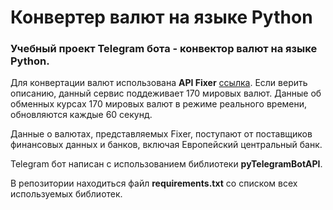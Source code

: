 # Конвертер валют на языке Python

### Учебный проект Telegram бота - конвектор валют на языке Python.

Для конвертации валют использована **API Fixer** [ссылка]( https://fixer.io/). Если верить описанию, данный сервис поддеживает 170 мировых валют. Данные об обменных курсах 170 мировых валют в режиме реального времени, обновляются каждые 60 секунд.


Данные о валютах, представляемых Fixer, поступают от поставщиков финансовых данных и банков, включая Европейский центральный банк.


Telegram бот написан с использованием библиотеки **pyTelegramBotAPI**.

В репозитории находиться файл **requirements.txt** со списком всех используемых библиотек.
